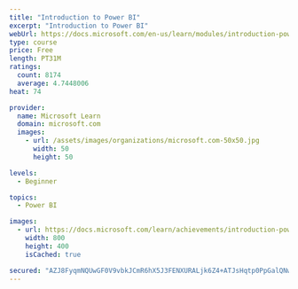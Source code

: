 ```yaml
---
title: "Introduction to Power BI"
excerpt: "Introduction to Power BI"
webUrl: https://docs.microsoft.com/en-us/learn/modules/introduction-power-bi/
type: course
price: Free
length: PT31M
ratings:
  count: 8174
  average: 4.7448006
heat: 74

provider:
  name: Microsoft Learn
  domain: microsoft.com
  images:
    - url: /assets/images/organizations/microsoft.com-50x50.jpg
      width: 50
      height: 50

levels:
  - Beginner

topics:
  - Power BI

images:
  - url: https://docs.microsoft.com/learn/achievements/introduction-power-bi-social.png
    width: 800
    height: 400
    isCached: true

secured: "AZJ8FyqmNQUwGF0V9vbkJCmR6hX5J3FENXURALjk6Z4+ATJsHqtp0PpGalQNwdGX7fCS55IUfinV8Lix63sGOTGh1eAjwJW58wQ6el31JbKpWI1I066r/WGe+WheeX4rEulOrnXq5wwhzWgVy2MIneSIfillUfTpajUgbbXZAebmgB/SwVoER8/YtfO6BIzQRZHU+MgM7wJsrPRkjKGB5qCwxJg6CG6Xptg0oLohm31x8c+XYGEN0ettc6Rg3+/tsePgdCE4UyT/hzhVu9IudcyYZ0I41sN6RmD2T5DW0xprTHlA5usnB06PaTpI01WYk7AXLYg7btNnsrreadNO1L+RJb8wYghiv4IjtpoSbJ59lUslKhC2Z8O4f+jvzDLw0P+zhezb9mx/hEAxQGSy6jRmc1OSMzOdpS9qI1BcN5k=;hla+zJs6INJ0TY64MbC1uA=="
---
```



